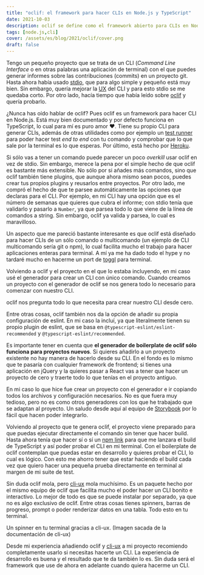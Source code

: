 ```yaml
---
title: "oclif: el framework para hacer CLIs en Node.js y TypeScript"
date: 2021-10-03
description: oclif se define como el framework abierto para CLIs en Node.js. Te cuento sus bondades y por qué deberías planteártelo para tu próximo CLI.
tags: [node.js,cli]
cover: /assets/es/blog/2021/oclif/cover.png
draft: false
---
```


Tengo un pequeño proyecto que se trata de un CLI (*Command Line Interface* o en otras palabras una aplicación de terminal) con el que puedes generar informes sobre las contribuciones (commits) en un proyecto git. Hasta ahora había usado [stdio](https://www.npmjs.com/package/stdio), que para algo simple y pequeño está muy bien. Sin embargo, quería mejorar la [UX](https://es.wikipedia.org/wiki/Experiencia_de_usuario) del CLI y para esto stdio se me quedaba corto. Por otro lado, hacía tiempo que había leído sobre [oclif](https://oclif.io) y quería probarlo.

¿Nunca has oído hablar de oclif? Pues oclif es un framework para hacer CLI en Node.js. Está muy bien documentado y por defecto funciona en TypeScript, lo cual para mí es puro amor ❤️. Tiene su propio CLI para generar CLIs, además de otras utilidades como por ejemplo un [test runner](https://github.com/oclif/example-multi-ts/blob/master/test/commands/hello.test.ts) para poder hacer test *end to end* con tu comando y comprobar que lo que sale por la terminal es lo que esperas. Por último, está hecho por [Heroku](https://blog.heroku.com/open-cli-framework).

Si sólo vas a tener un comando puede parecer un poco *overkill* usar oclif en vez de stdio. Sin embargo, merece la pena por el simple hecho de que oclif es bastante más extensible. No sólo por si añades más comandos, sino que oclif también tiene plugins, que aunque ahora mismo sean pocos, puedes crear tus propios plugins y reusarlos entre proyectos. Por otro lado, me compró el hecho de que te parsee automáticamente las opciones que declaras para el CLI. Por ejemplo, en mi CLI hay una opción que es el número de semanas que quieres que cubra el informe; con stdio tenía que validarlo y pasarlo a `Number`, ya que parsea todo lo que viene de la línea de comandos a string. Sin embargo, oclif ya valida y parsea, lo cual es maravilloso.

Un aspecto que me pareció bastante interesante es que oclif está diseñado para hacer CLIs de un sólo comando o multicomando (un ejemplo de CLI multicomando sería git o npm), lo cual facilita mucho el trabajo para hacer aplicaciones enteras para terminal. A mí ya me ha dado todo el hype y no tardaré mucho en hacerme un port de [toggl](https://toggl.com/track/) para terminal.

Volviendo a oclif y el proyecto en el que lo estaba incluyendo, en mi caso usé el generador para crear un CLI con único comando. Cuando creamos un proyecto con el generador de oclif se nos genera todo lo necesario para comenzar con nuestro CLI.

<img-caption src="/assets/es/blog/2021/oclif/oclif-single-cli.png"  alt="Captura de pantalla de cómo genera oclif un cli de un sólo comando">
  oclif nos pregunta todo lo que necesita para crear nuestro CLI desde cero.
</img-caption>

Entre otras cosas, oclif también nos da la opción de añadir su propia configuración de eslint. En mi caso la incluí, ya que literalmente tienen su propio plugin de eslint, que se basa en `@typescript-eslint/eslint-recommended` y `@typescript-eslint/recommended`.

Es importante tener en cuenta que **el generador de boilerplate de oclif sólo funciona para proyectos nuevos**. Si quieres añadirlo a un proyecto existente no hay manera de hacerlo desde su CLI. En el fondo es lo mismo que te pasaría con cualquier framework de frontend; si tienes una aplicación en jQuery y la quieres pasar a React vas a tener que hacer un proyecto de cero y traerte todo lo que tenías en el proyecto antiguo.

En mi caso lo que hice fue crear un proyecto con el generador e ir copiando todos los archivos y configuración necesarios. No es que fuera muy tedioso, pero no es como otros generadores con los que he trabajado que se adaptan al proyecto. Un saludo desde aquí al equipo de [Storybook](https://storybook.js.org) por lo fácil que hacen poder integrarlo.

Volviendo al proyecto que te genera oclif, el proyecto viene preparado para que puedas ejecutar directamente el comando sin tener que hacer build. Hasta ahora tenía que hacer sí o sí un [npm link](https://docs.npmjs.com/cli/v7/commands/npm-link) para que me lanzara el build de TypeScript y así poder probar el CLI en mi terminal. Con el boilerplate de oclif contemplan que puedas estar en desarrollo y quieres probar el CLI, lo cual es lógico. Con esto me ahorro tener que estar haciendo el build cada vez que quiero hacer una pequeña prueba directamente en terminal al margen de mi suite de test.

Sin duda oclif mola, pero [cli-ux](https://github.com/oclif/cli-ux) mola muchísimo. Es un paquete hecho por el mismo equipo de oclif que facilita mucho el poder hacer un CLI bonito e interactivo. Lo mejor de todo es que se puede instalar por separado, ya que no es algo exclusivo de oclif. Entre otras cosas tienes spinners, barras de progreso, prompt o poder renderizar datos en una tabla. Todo esto en tu terminal.

<img-caption src="/assets/es/blog/2021/oclif/cli-ux-spinner.gif"  alt="Ejemplo de como se ve el spinner de cli-ux">
  Un spinner en tu terminal gracias a cli-ux. (Imagen sacada de la documentación de cli-ux)
</img-caption>

Desde mi experiencia añadiendo oclif y [cli-ux](https://github.com/oclif/cli-ux) a mi proyecto recomiendo completamente usarlo si necesitas hacerte un CLI. La experiencia de desarrollo es buena y el resultado que te da también lo es. Sin duda será el framework que use de ahora en adelante cuando quiera hacerme un CLI.
